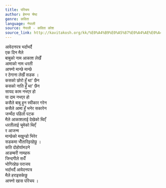 ```yaml
---
title: परिचय
author: हेमन्त श्रेष्ठ
genre: कविता
language: नेपाली
source: नेपाली - कविता कोश
source_link: http://kavitakosh.org/kk/%E0%A4%B9%E0%A5%87%E0%A4%AE%E0%A4%A8%E0%A5%8D%E0%A4%A4_%E0%A4%B6%E0%A5%8D%E0%A4%B0%E0%A5%87%E0%A4%B7%E0%A5%8D%E0%A4%A0
---
```


आवेदनपत्र भर्दाभर्दै  
एक दिन मैले  
बाबुको नाम आकाश लेखेँ  
आमाको नाम धरती  
आफ्नो मान्छे मान्छे  
र ठेगाना लेखेँ सडक ।  
कसको छोरो हुँ था' छैन  
कसको नाति हुँ था' छैन  
सायद काम नभएर हो  
या दाम नभएर हो  
कसैले बाबु हुन स्वीकार गरेन  
कसैले आमा हुँ भनेर सकारेन  
जन्मँदा पहिलो पटक  
मैले आकाशलाई देखेको थिएँ  
धरतीलाई चुमेको थिएँ  
र आजन्म  
मान्छेको मखुन्डो भिरेर  
सडकमा भौँतारिइरहेछु ।  
कति दोहोर्यामउने  
आडम्बरी नामहरू  
जिन्दगीले सधैँ  
भोगिरहेछ पराजय  
भर्दाभर्दै आवेदनपत्र  
मैले हराइसकेछु  
आफ्नो खास परिचय ।
